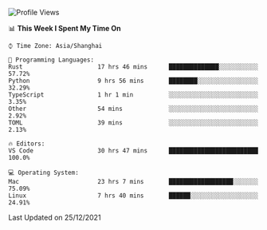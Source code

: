 <!--START_SECTION:waka-->
![Profile Views](http://img.shields.io/badge/Profile%20Views-1-blue)

📊 **This Week I Spent My Time On** 

```text
⌚︎ Time Zone: Asia/Shanghai

💬 Programming Languages: 
Rust                     17 hrs 46 mins      ██████████████░░░░░░░░░░░   57.72% 
Python                   9 hrs 56 mins       ████████░░░░░░░░░░░░░░░░░   32.29% 
TypeScript               1 hr 1 min          ░░░░░░░░░░░░░░░░░░░░░░░░░   3.35% 
Other                    54 mins             ░░░░░░░░░░░░░░░░░░░░░░░░░   2.92% 
TOML                     39 mins             ░░░░░░░░░░░░░░░░░░░░░░░░░   2.13%

🔥 Editors: 
VS Code                  30 hrs 47 mins      █████████████████████████   100.0%

💻 Operating System: 
Mac                      23 hrs 7 mins       ██████████████████░░░░░░░   75.09% 
Linux                    7 hrs 40 mins       ██████░░░░░░░░░░░░░░░░░░░   24.91%

```


 Last Updated on 25/12/2021
<!--END_SECTION:waka-->
